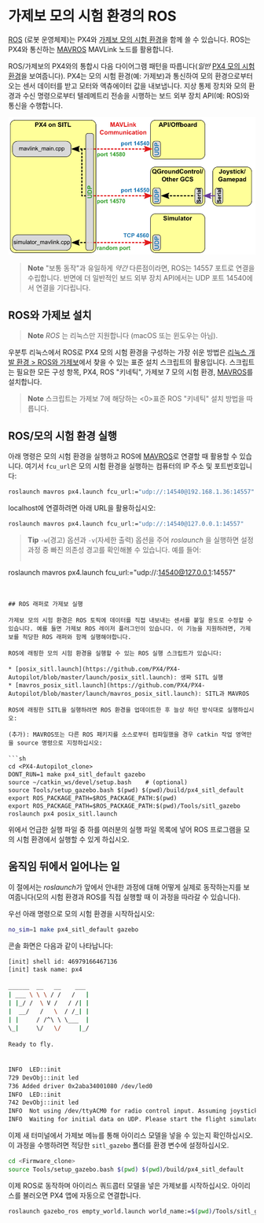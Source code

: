 # 가제보 모의 시험 환경의 ROS

[ROS](../ros/README.md) (로봇 운영체제)는 PX4와 [가제보 모의 시험 환경](../simulation/gazebo.md)을 함께 쓸 수 있습니다. ROS는 PX4와 통신하는 [MAVROS](../ros/mavros_installation.md) MAVLink 노드를 활용합니다.

ROS/가제보의 PX4와의 통합시 다음 다이어그램 패턴을 따릅니다(*일반* [PX4 모의 시험 환경](../simulation/README.md#sitl-simulation-environment)을 보여줍니다). PX4는 모의 시험 환경(예: 가제보)과 통신하여 모의 환경으로부터 오는 센서 데이터를 받고 모터와 액츄에이터 값을 내보냅니다. 지상 통제 장치와 모의 환경과 수신 명령으로부터 텔레메트리 전송을 시행하는 보드 외부 장치 API(예: ROS)와 통신을 수행합니다.

![PX4 SITL 개요](../../assets/simulation/px4_sitl_overview.png)

> **Note** "보통 동작"과 유일하게 *약간* 다른점이라면, ROS는 14557 포트로 연결을 수립합니다. 반면에 더 일반적인 보드 외부 장치 API에서는 UDP 포트 14540에서 연결을 기다립니다.


## ROS와 가제보 설치

> **Note** *ROS* 는 리눅스만 지원합니다 (macOS 또는 윈도우는 아님).

우분투 리눅스에서 ROS로 PX4 모의 시험 환경을 구성하는 가장 쉬운 방법은 [리눅스 개발 환경 > ROS와 가제보](../dev_setup/dev_env_linux_ubuntu.md#rosgazebo)에서 찾을 수 있는 표준 설치 스크립트의 활용입니다. 스크립트는 필요한 모든 구성 항목, PX4, ROS "키네틱", 가제보 7 모의 시험 환경, [MAVROS](../ros/mavros_installation.md)를 설치합니다.

> **Note** 스크립트는 가제보 7에 해당하는 <0>표준 ROS "키네틱" 설치 방법</a>을 따릅니다.


## ROS/모의 시험 환경 실행

아래 명령은 모의 시험 환경을 실행하고 ROS에 [MAVROS](../ros/mavros_installation.md)로 연결할 때 활용할 수 있습니다. 여기서 `fcu_url`은 모의 시험 환경을 실행하는 컴퓨터의 IP 주소 및 포트번호입니다:

```sh
roslaunch mavros px4.launch fcu_url:="udp://:14540@192.168.1.36:14557"
```

localhost에 연결하려면 아래 URL을 활용하십시오:

```sh
roslaunch mavros px4.launch fcu_url:="udp://:14540@127.0.0.1:14557"
```

> **Tip** `-w`(경고) 옵션과 `-v`(자세한 출력) 옵션을 주어 *roslaunch* 을 실행하면 설정 과정 중 빠진 의존성 경고를 확인해볼 수 있습니다. 예를 들어: 
> 
> ```sh
  roslaunch mavros px4.launch fcu_url:="udp://:14540@127.0.0.1:14557"
```


## ROS 래퍼로 가제보 실행

가제보 모의 시험 환경은 ROS 토픽에 데이터를 직접 내보내는 센서를 붙일 용도로 수정할 수 있습니다. 예를 들면 가제보 ROS 레이저 플러그인이 있습니다. 이 기능을 지원하려면, 가제보를 적당한 ROS 래퍼와 함께 실행해야합니다.

ROS에 래핑한 모의 시험 환경을 실행할 수 있는 ROS 실행 스크립트가 있습니다:

* [posix_sitl.launch](https://github.com/PX4/PX4-Autopilot/blob/master/launch/posix_sitl.launch): 생짜 SITL 실행
* [mavros_posix_sitl.launch](https://github.com/PX4/PX4-Autopilot/blob/master/launch/mavros_posix_sitl.launch): SITL과 MAVROS

ROS에 래핑한 SITL을 실행하려면 ROS 환경을 업데이트한 후 늘상 하던 방식대로 실행하십시오:

(추가): MAVROS또는 다른 ROS 패키지를 소스로부터 컴파일했을 경우 catkin 작업 영역만을 source 명령으로 지정하십시오:

```sh
cd <PX4-Autopilot_clone>
DONT_RUN=1 make px4_sitl_default gazebo
source ~/catkin_ws/devel/setup.bash    # (optional)
source Tools/setup_gazebo.bash $(pwd) $(pwd)/build/px4_sitl_default
export ROS_PACKAGE_PATH=$ROS_PACKAGE_PATH:$(pwd)
export ROS_PACKAGE_PATH=$ROS_PACKAGE_PATH:$(pwd)/Tools/sitl_gazebo
roslaunch px4 posix_sitl.launch
```

위에서 언급한 실행 파일 중 하를 여러분의 실행 파일 목록에 넣어 ROS 프로그램을 모의 시험 환경에서 실행할 수 있게 하십시오.

## 움직임 뒤에서 일어나는 일

이 절에서는 *roslaunch*가 앞에서 안내한 과정에 대해 어떻게 실제로 동작하는지를 보여줍니다(모의 시험 환경과 ROS를 직접 실행할 때 이 과정을 따라갈 수 있습니다).

우선 아래 명령으로 모의 시험 환경을 시작하십시오:

```sh
no_sim=1 make px4_sitl_default gazebo
```

콘솔 화면은 다음과 같이 나타납니다:
```sh
[init] shell id: 46979166467136
[init] task name: px4

______  __   __    ___
| ___ \ \ \ / /   /   |
| |_/ /  \ V /   / /| |
|  __/   /   \  / /_| |
| |     / /^\ \ \___  |
\_|     \/   \/     |_/

Ready to fly.


INFO  LED::init
729 DevObj::init led
736 Added driver 0x2aba34001080 /dev/led0
INFO  LED::init
742 DevObj::init led
INFO  Not using /dev/ttyACM0 for radio control input. Assuming joystick input via MAVLink.
INFO  Waiting for initial data on UDP. Please start the flight simulator to proceed..
```

이제 새 터미널에서 가제보 메뉴를 통해 아이리스 모델을 넣을 수 있는지 확인하십시오. 이 과정을 수행하려면 적당한 `sitl_gazebo` 폴더를 환경 변수에 설정하십시오.

```sh
cd <Firmware_clone>
source Tools/setup_gazebo.bash $(pwd) $(pwd)/build/px4_sitl_default
```

이제 ROS로 동작하며 아이리스 쿼드콥터 모델을 넣은 가제보를 시작하십시오. 아이리스를 불러오면 PX4 앱에 자동으로 연결합니다.

```sh
roslaunch gazebo_ros empty_world.launch world_name:=$(pwd)/Tools/sitl_gazebo/worlds/iris.world
```
